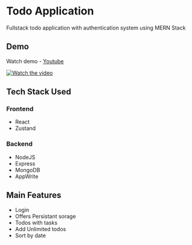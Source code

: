 # Todo Application

Fullstack todo application with authentication system using MERN Stack

## Demo

Watch demo - [Youtube](https://youtu.be/lVdM9GcJU-M)

[![Watch the video](https://img.youtube.com/vi/lVdM9GcJU-M/hqdefault.jpg)](https://youtu.be/lVdM9GcJU-M)

## Tech Stack Used

### Frontend

- React
- Zustand

### Backend

- NodeJS
- Express
- MongoDB
- AppWrite

## Main Features

- Login
- Offers Persistant sorage
- Todos with tasks
- Add Unlimited todos
- Sort by date
